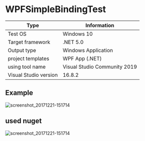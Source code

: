 # WPFSimpleBindingTest

|Type|Information|
|----|----|
|Test OS|Windows 10|
|Target framework|.NET 5.0|
|Output type|Windows Application|
|project templates|WPF App (.NET)|
|using tool name|Visual Studio Community 2019|
|Visual Studio version|16.8.2|

## Example
![screenshot_20171221-151714](https://raw.githubusercontent.com/Sia819/WPFSimpleBindingTest/master/demoFile/testing.gif)

## used nuget
![screenshot_20171221-151714](https://github.com/Sia819/WPFSimpleBindingTest/blob/master/demoFile/nuget1.png)
